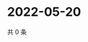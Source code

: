 # 2022-05-20

共 0 条

<!-- BEGIN WEIBO -->
<!-- 最后更新时间 Fri May 20 2022 01:44:52 GMT+0800 (China Standard Time) -->

<!-- END WEIBO -->
